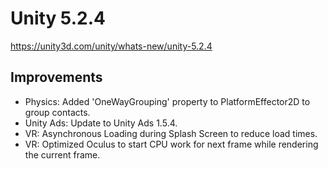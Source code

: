 # Unity 5.2.4

https://unity3d.com/unity/whats-new/unity-5.2.4

## Improvements



*   Physics: Added 'OneWayGrouping' property to PlatformEffector2D to group contacts.
*   Unity Ads: Update to Unity Ads 1.5.4.
*   VR: Asynchronous Loading during Splash Screen to reduce load times.
*   VR: Optimized Oculus to start CPU work for next frame while rendering the current frame.
